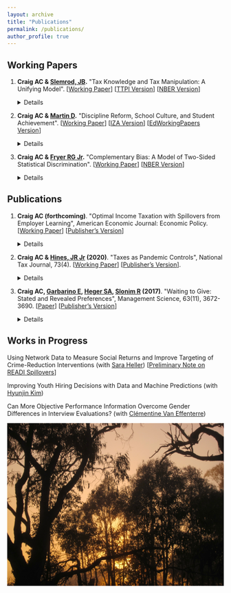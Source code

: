 ```yaml
---
layout: archive
title: "Publications"
permalink: /publications/
author_profile: true
---
```


## Working Papers

1. **Craig AC & [Slemrod, JB](https://webuser.bus.umich.edu/jslemrod/).** "Tax Knowledge and Tax Manipulation: A Unifying Model". [[Working Paper](http://sites.lsa.umich.edu/ashcraig/wp-content/uploads/sites/716/2022/01/knowledge.pdf)] [[TTPI Version](https://taxpolicy.crawford.anu.edu.au/publication/ttpi-working-papers/20349/tax-knowledge-and-tax-manipulation-unifying-model)] [[NBER Version](https://www.nber.org/papers/w30151)] <details>Taxpayers face complex tax systems, which many struggle to understand while others strive to exploit. We characterize optimal tax rates and taxpayer education when heterogeneous individuals have an incomplete understanding of the tax system. The analysis shows how learning about tax minimization strategies is isomorphic to learning about tax rates. In both cases, the government faces a trade-off: Educating taxpayers allows them to better optimize, but affects government revenue. The optimal amount of taxpayer education and redistribution are both characterized by aggregate sufficient statistics, which do not require information about how biases or behavioral responses vary across decision margins.</details>

2. **Craig AC & [Martin D](https://scholar.harvard.edu/david-martin).** "Discipline Reform, School Culture, and Student Achievement". [[Working Paper](http://sites.lsa.umich.edu/ashcraig/wp-content/uploads/sites/716/2021/06/suspensions_paper.pdf)] [[IZA Version](http://sites.lsa.umich.edu/ashcraig/wp-content/uploads/sites/716/2021/06/suspensions_paper.pdf)] [[EdWorkingPapers Version](https://www.edworkingpapers.com/ai23-722)] <details>Does relaxing strict school discipline policies improve student achievement, or lead to classroom disorder? We study a 2012 reform in New York City public middle schools that eliminated suspensions for non-violent, disorderly behavior, replacing them with less disruptive interventions. Using a difference-in-differences framework, we exploit the sharp timing of the reform and natural variation in its impact to measure the effect of reducing suspensions on student achievement. Math scores of students in more-affected schools rose by 0.05 standard deviations relative to other schools over the three years after the policy change. Reading scores rose by 0.03 standard deviations. Only a small portion of these aggregate benefits can be explained by the direct impact of eliminating suspensions on students who would have been suspended under the old policy. Instead, test score gains are associated with improvements in school culture, as measured by the quality of student-teacher relationships and perceptions of safety at school. These improvements benefited students even if they were unlikely to be suspended themselves.</details>

3. **Craig AC & [Fryer RG Jr](https://scholar.harvard.edu/fryer/home).** "Complementary Bias: A Model of Two-Sided Statistical Discrimination". [[Working Paper](http://sites.lsa.umich.edu/ashcraig/wp-content/uploads/sites/716/2019/05/twosided.pdf)] [[NBER Version](https://www.nber.org/papers/w23811)] <details>We introduce a model of two-sided statistical discrimination in which worker and firm beliefs are complementary. Firms try to infer whether workers have made investments required for them to be productive, and simultaneously, workers try to deduce whether firms have made investments necessary for them to thrive. When multiple equilibria exist, group differences are sustained by both sides of the interaction – workers and firms. Strategic complementarity between the two sides complicates both empirical analysis designed to detect discrimination and policy meant to alleviate it. Affirmative action is much less effective than in traditional statistical discrimination models. More generally, we demonstrate the futility of policies that are designed to correct gender and racial disparities but do not address both sides of the coordination problem. We propose a two-sided version of “investment insurance” – a highly effective and potentially cheap policy in which the government (after observing a noisy version of the employer’s signal) offers to hire any worker who it believes to be qualified and whom the employers do not offer a job. The paper concludes by proposing a way to identify statistical discrimination by employers when beliefs are complements.</details>

## Publications

1. **Craig AC (forthcoming)**. "Optimal Income Taxation with Spillovers from Employer Learning", American Economic Journal: Economic Policy. [[Working Paper](http://sites.lsa.umich.edu/ashcraig/wp-content/uploads/sites/716/2019/05/craig_jmp.pdf)] [[Publisher’s Version](https://www.aeaweb.org/articles?id=10.1257/pol.20210062)] <details>I study optimal income taxation when human capital investment is imperfectly observable by employers. In the model, Bayesian inference about worker productivity compresses the wage distribution, lowering the private return to human capital investment. An externality arises: given the same information, employers form more favorable beliefs about each individual if workers are generally more productive. The significance of this externality hinges on the accuracy of employers’ beliefs and the responsiveness of human capital investments to taxation. For the United States, the spillover from human capital investment reduces optimal marginal tax rates by 13 percentage points at 100,000 dollars of income.</details>

2. **Craig AC & [Hines, JR Jr](https://lsa.umich.edu/econ/people/faculty/jrhines.html) (2020)**. "Taxes as Pandemic Controls", National Tax Journal, 73(4). [[Working Paper](http://sites.lsa.umich.edu/ashcraig/wp-content/uploads/sites/716/2020/07/covid_craighines.pdf)] [[Publisher’s Version](https://www.journals.uchicago.edu/doi/abs/10.17310/ntj.2020.4.02)]. <details>Tax policy can play important roles in limiting the spread of communicable disease, and in managing the economic fallout of a pandemic. Taxes on business activities that bring workers or customers into close contact with each other offer efficient alternatives to broad regulatory measures such as shutdowns, which have been effective but enormously costly. Corrective taxation also helps raise the revenue required to cover elevated government expenditure during the pandemic. Moreover, the restricted consumer choice that accompanies a pandemic reduces the welfare cost of raising tax revenue from higher-income taxpayers, making it a good time for deficit closure. Current U.S. tax measures serve some of these functions, but additional measures could further limit the spread of disease while also addressing government budget deficits.</details>

3. **Craig AC, [Garbarino E](https://business.sydney.edu.au/staff/ellen.garbarino), [Heger SA](https://sydney.edu.au/arts/about/our-people/academic-staff/stephanie-heger.html), [Slonim R](https://sydney.edu.au/arts/about/our-people/academic-staff/robert-slonim.html) (2017)**. "Waiting to Give: Stated and Revealed Preferences", Management Science, 63(11), 3672-3690. [[Paper](http://www.stephanieheger.com/uploads/2/4/3/5/24354892/waitingtogivefinal_saheger.pdf)] [[Publisher’s Version](https://pubsonline.informs.org/doi/pdf/10.1287/mnsc.2016.2504)] <details>We estimate and compare the effect of increased time costs on consumer satisfaction and behavior. We are able to move beyond the existing literature, which focuses on satisfaction and intention, and estimate the effect of waiting time on return behavior. Further, we do so in a prosocial context and our measure of cost is the length of time a blood donor spends waiting. We find that relying on satisfaction data masks important time cost sensitivities; namely, it is not how the donor feels about the wait time that matters for return behavior, but rather the actual duration of the wait. Consistent with theory we develop, our results indicate that waiting has a significant longer-term social cost: we estimate that a 38% increase (equivalent to one standard deviation) in the average wait would result in a 10% decrease in donations per year.</details>



## Works in Progress

Using Network Data to Measure Social Returns and Improve Targeting of Crime-Reduction Interventions (with [Sara Heller](https://sites.google.com/view/sara-heller/home)) [[Preliminary Note on READI Spillovers](https://drive.google.com/file/d/1rbkj03yo_RAN2qdtjJFhhvS4WhcgApR2/view)]

Improving Youth Hiring Decisions with Data and Machine Predictions (with [Hyunjin Kim](https://www.kimhyunjin.com/))

Can More Objective Performance Information Overcome Gender Differences in Interview Evaluations? (with [Clémentine Van Effenterre](https://sites.google.com/site/vaneffenterreclementine/home))


![Sunrise](../images/IMG_1459.jpg)
